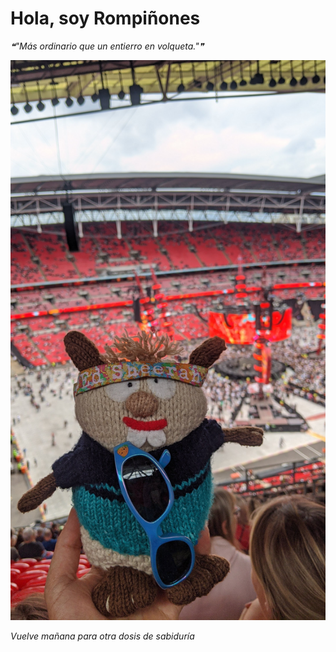 # Hola, soy Rompiñones

<!--STARTS_HERE_QUOTE_README-->
<i>❝"Más ordinario que un entierro en volqueta."❞</i>
<!--ENDS_HERE_QUOTE_README-->

<!--START_SECTION:update_image-->
![alt text](https://raw.githubusercontent.com/focaalvarez/rompinones/main/.github/images/IMG_20220624_183320.jpg?raw=true)
<!--END_SECTION:update_image-->

*Vuelve mañana para otra dosis de sabiduría*
